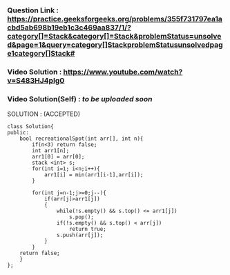 ### Question Link : https://practice.geeksforgeeks.org/problems/355f731797ea1acbd5ab698b19eb1c3c469aa837/1/?category[]=Stack&category[]=Stack&problemStatus=unsolved&page=1&query=category[]StackproblemStatusunsolvedpage1category[]Stack#

### Video Solution : https://www.youtube.com/watch?v=S483HJ4pIg0
### Video Solution(Self) : *to be uploaded soon*

SOLUTION : (ACCEPTED)

```
class Solution{
public:
	bool recreationalSpot(int arr[], int n){
		if(n<3) return false;
        int arr1[n];
        arr1[0] = arr[0];
        stack <int> s;
        for(int i=1; i<n;i++){
            arr1[i] = min(arr1[i-1],arr[i]);
        }
        
        for(int j=n-1;j>=0;j--){
            if(arr[j]>arr1[j])
            {
                while(!s.empty() && s.top() <= arr1[j])
                    s.pop();
                if(!s.empty() && s.top() < arr[j])
                    return true;
                s.push(arr[j]);
            }
        }
    return false;
	}
};
```